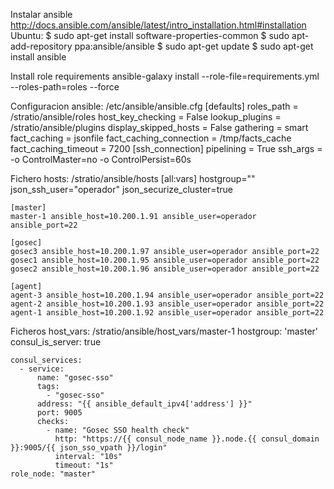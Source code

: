 Instalar ansible
http://docs.ansible.com/ansible/latest/intro_installation.html#installation
Ubuntu:
$ sudo apt-get install software-properties-common
$ sudo apt-add-repository ppa:ansible/ansible
$ sudo apt-get update
$ sudo apt-get install ansible

Install role requirements
ansible-galaxy install --role-file=requirements.yml --roles-path=roles --force

Configuracion ansible:
/etc/ansible/ansible.cfg
    [defaults]
    roles_path = /stratio/ansible/roles
    host_key_checking = False
    lookup_plugins = /stratio/ansible/plugins
    display_skipped_hosts = False
    gathering = smart
    fact_caching = jsonfile
    fact_caching_connection = /tmp/facts_cache
    fact_caching_timeout = 7200
    [ssh_connection]
    pipelining = True
    ssh_args = -o ControlMaster=no -o ControlPersist=60s


Fichero hosts:
/stratio/ansible/hosts
    [all:vars]
    hostgroup=""
    json_ssh_user="operador"
    json_securize_cluster=true
    
    [master]
    master-1 ansible_host=10.200.1.91 ansible_user=operador ansible_port=22
    
    [gosec]
    gosec3 ansible_host=10.200.1.97 ansible_user=operador ansible_port=22
    gosec1 ansible_host=10.200.1.95 ansible_user=operador ansible_port=22
    gosec2 ansible_host=10.200.1.96 ansible_user=operador ansible_port=22
    
    [agent]
    agent-3 ansible_host=10.200.1.94 ansible_user=operador ansible_port=22
    agent-2 ansible_host=10.200.1.93 ansible_user=operador ansible_port=22
    agent-1 ansible_host=10.200.1.92 ansible_user=operador ansible_port=22

Ficheros host_vars:
/stratio/ansible/host_vars/master-1
    hostgroup: 'master'
    consul_is_server: true
    
    
    consul_services:
      - service:
          name: "gosec-sso"
          tags:
            - "gosec-sso"
          address: "{{ ansible_default_ipv4['address'] }}"
          port: 9005
          checks:
            - name: "Gosec SSO health check"
              http: "https://{{ consul_node_name }}.node.{{ consul_domain }}:9005/{{ json_sso_vpath }}/login"
              interval: "10s"
              timeout: "1s"
    role_node: "master"
